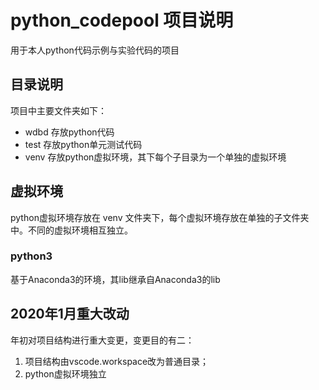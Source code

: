 # python_codepool 项目说明

用于本人python代码示例与实验代码的项目

## 目录说明

项目中主要文件夹如下：

- wdbd 存放python代码
- test 存放python单元测试代码
- venv 存放python虚拟环境，其下每个子目录为一个单独的虚拟环境

## 虚拟环境

python虚拟环境存放在 venv 文件夹下，每个虚拟环境存放在单独的子文件夹中。不同的虚拟环境相互独立。

### python3

基于Anaconda3的环境，其lib继承自Anaconda3的lib

## 2020年1月重大改动

年初对项目结构进行重大变更，变更目的有二：

1. 项目结构由vscode.workspace改为普通目录；
2. python虚拟环境独立
